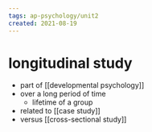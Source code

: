 ```yaml
---
tags: ap-psychology/unit2 
created: 2021-08-19
---
```


# longitudinal study

- part of [[developmental psychology]]
- over a long period of time
	- lifetime of a group
- related to [[case study]]
- versus [[cross-sectional study]] 
